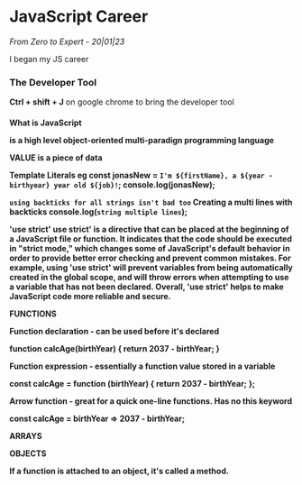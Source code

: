 <h1>JavaScript Career</h1> <i>From Zero to Expert</i> -
<i>20|01|23</i>
<p>I began my JS career</p>
<h3>The Developer Tool</h3>

<p><b>Ctrl + shift + J</b> on google chrome to bring the developer tool</p>

<h4>What is JavaScript</4>
<p>is a high level object-oriented multi-paradign programming language</p>

VALUE
is a piece of data

Template Literals 
eg const jonasNew = `I'm ${firstName}, a ${year - birthyear} year old ${job}!`;
console.log(jonasNew);

`using backticks for all strings isn't bad too`
Creating a multi lines with backticks
console.log(`string
multiple
lines`);

'use strict'
use strict' is a directive that can be placed at the beginning of a JavaScript file or function. It indicates that the code should be executed in "strict mode," which changes some of JavaScript's default behavior in order to provide better error checking and prevent common mistakes. For example, using 'use strict' will prevent variables from being automatically created in the global scope, and will throw errors when attempting to use a variable that has not been declared. Overall, 'use strict' helps to make JavaScript code more reliable and secure.

FUNCTIONS

Function declaration - can be used before it's declared

function calcAge(birthYear) {
    return 2037 - birthYear;
}

Function expression - essentially a function value stored in a variable

const calcAge = function (birthYear) {
    return 2037 - birthYear;
};

Arrow function - great for a quick one-line functions. Has no this keyword

const calcAge = birthYear => 2037 - birthYear;


ARRAYS

OBJECTS

If a function is attached to an object, it's called a method.